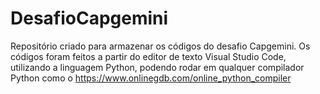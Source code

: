 # DesafioCapgemini
Repositório criado para armazenar os códigos do desafio Capgemini. Os códigos foram feitos a partir do editor de texto Visual Studio Code, utilizando a linguagem Python, podendo rodar em qualquer compilador Python como o <https://www.onlinegdb.com/online_python_compiler> 
